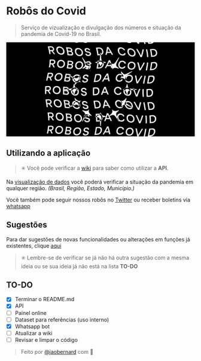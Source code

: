 # Robôs do Covid
> Serviço de vizualização e divulgação dos números e situação da pandemia de Covid-19 no Brasil.

![](/assets/art/github_banner.png)


## **Utilizando a aplicação**
> ✳️ Você pode verificar a [wiki](https://github.com/jaobernardi/robosdocovid/wiki/) para saber como utilizar a **API**.

Na [visualização de dados](https://painel.robocovid.app/) você poderá verificar a situação da pandemia em qualquer região. _(Brasil, Região, Estado, Município.)_

[\\]: <> (Placeholder - Visualização dos dados)

Você também pode seguir nossos robôs no [Twitter](https://twitter.robocovid.app/) ou receber boletins via [whatsapp](https://whatsapp.robocovid.app/)

[\\]: <> (Placeholder - Print com os robôs)

## **Sugestões**
Para dar sugestões de novas funcionalidades ou alterações em funções já existentes, clique [aqui](#)

> ✳️ Lembre-se de verificar se já não há outra sugestão com a mesma ideia ou se sua ideia já não está na lista **TO-DO**

## **TO-DO**
- [x] Terminar o README.md
- [x] API
- [ ] Painel online
- [ ] Dataset para referências (uso interno)
- [x] Whatsapp bot
- [ ] Atualizar a wiki
- [ ] Revisar e limpar o código

> Feito por [@jaobernard](https://twitter.com/jaobernard) com 💖
